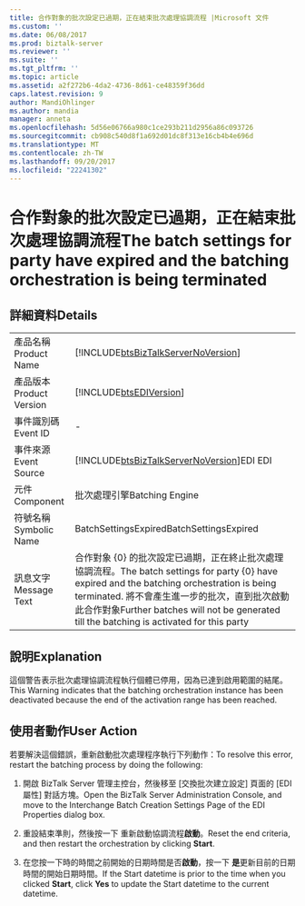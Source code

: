```yaml
---
title: 合作對象的批次設定已過期，正在結束批次處理協調流程 |Microsoft 文件
ms.custom: ''
ms.date: 06/08/2017
ms.prod: biztalk-server
ms.reviewer: ''
ms.suite: ''
ms.tgt_pltfrm: ''
ms.topic: article
ms.assetid: a2f272b6-4da2-4736-8d61-ce48359f36dd
caps.latest.revision: 9
author: MandiOhlinger
ms.author: mandia
manager: anneta
ms.openlocfilehash: 5d56e06766a980c1ce293b211d2956a86c093726
ms.sourcegitcommit: cb908c540d8f1a692d01dc8f313e16cb4b4e696d
ms.translationtype: MT
ms.contentlocale: zh-TW
ms.lasthandoff: 09/20/2017
ms.locfileid: "22241302"
---
```

# <a name="the-batch-settings-for-party-have-expired-and-the-batching-orchestration-is-being-terminated"></a><span data-ttu-id="39164-102">合作對象的批次設定已過期，正在結束批次處理協調流程</span><span class="sxs-lookup"><span data-stu-id="39164-102">The batch settings for party have expired and the batching orchestration is being terminated</span></span>
## <a name="details"></a><span data-ttu-id="39164-103">詳細資料</span><span class="sxs-lookup"><span data-stu-id="39164-103">Details</span></span>  
  
|||  
|-|-|  
|<span data-ttu-id="39164-104">產品名稱</span><span class="sxs-lookup"><span data-stu-id="39164-104">Product Name</span></span>|[!INCLUDE[btsBizTalkServerNoVersion](../includes/btsbiztalkservernoversion-md.md)]|  
|<span data-ttu-id="39164-105">產品版本</span><span class="sxs-lookup"><span data-stu-id="39164-105">Product Version</span></span>|[!INCLUDE[btsEDIVersion](../includes/btsediversion-md.md)]|  
|<span data-ttu-id="39164-106">事件識別碼</span><span class="sxs-lookup"><span data-stu-id="39164-106">Event ID</span></span>|-|  
|<span data-ttu-id="39164-107">事件來源</span><span class="sxs-lookup"><span data-stu-id="39164-107">Event Source</span></span>|[!INCLUDE[btsBizTalkServerNoVersion](../includes/btsbiztalkservernoversion-md.md)]<span data-ttu-id="39164-108">EDI</span><span class="sxs-lookup"><span data-stu-id="39164-108"> EDI</span></span>|  
|<span data-ttu-id="39164-109">元件</span><span class="sxs-lookup"><span data-stu-id="39164-109">Component</span></span>|<span data-ttu-id="39164-110">批次處理引擎</span><span class="sxs-lookup"><span data-stu-id="39164-110">Batching Engine</span></span>|  
|<span data-ttu-id="39164-111">符號名稱</span><span class="sxs-lookup"><span data-stu-id="39164-111">Symbolic Name</span></span>|<span data-ttu-id="39164-112">BatchSettingsExpired</span><span class="sxs-lookup"><span data-stu-id="39164-112">BatchSettingsExpired</span></span>|  
|<span data-ttu-id="39164-113">訊息文字</span><span class="sxs-lookup"><span data-stu-id="39164-113">Message Text</span></span>|<span data-ttu-id="39164-114">合作對象 {0} 的批次設定已過期，正在終止批次處理協調流程。</span><span class="sxs-lookup"><span data-stu-id="39164-114">The batch settings for party {0} have expired and the batching orchestration is being terminated.</span></span> <span data-ttu-id="39164-115">將不會產生進一步的批次，直到批次啟動此合作對象</span><span class="sxs-lookup"><span data-stu-id="39164-115">Further batches will not be generated till the batching is activated for this party</span></span>|  
  
## <a name="explanation"></a><span data-ttu-id="39164-116">說明</span><span class="sxs-lookup"><span data-stu-id="39164-116">Explanation</span></span>  
 <span data-ttu-id="39164-117">這個警告表示批次處理協調流程執行個體已停用，因為已達到啟用範圍的結尾。</span><span class="sxs-lookup"><span data-stu-id="39164-117">This Warning indicates that the batching orchestration instance has been deactivated because the end of the activation range has been reached.</span></span>  
  
## <a name="user-action"></a><span data-ttu-id="39164-118">使用者動作</span><span class="sxs-lookup"><span data-stu-id="39164-118">User Action</span></span>  
 <span data-ttu-id="39164-119">若要解決這個錯誤，重新啟動批次處理程序執行下列動作：</span><span class="sxs-lookup"><span data-stu-id="39164-119">To resolve this error, restart the batching process by doing the following:</span></span>  
  
1.  <span data-ttu-id="39164-120">開啟 BizTalk Server 管理主控台，然後移至 [交換批次建立設定] 頁面的 [EDI 屬性] 對話方塊。</span><span class="sxs-lookup"><span data-stu-id="39164-120">Open the BizTalk Server Administration Console, and move to the Interchange Batch Creation Settings Page of the EDI Properties dialog box.</span></span>  
  
2.  <span data-ttu-id="39164-121">重設結束準則，然後按一下 重新啟動協調流程**啟動**。</span><span class="sxs-lookup"><span data-stu-id="39164-121">Reset the end criteria, and then restart the orchestration by clicking **Start**.</span></span>  
  
3.  <span data-ttu-id="39164-122">在您按一下時的時間之前開始的日期時間是否**啟動**，按一下 **是**更新目前的日期時間的開始日期時間。</span><span class="sxs-lookup"><span data-stu-id="39164-122">If the Start datetime is prior to the time when you clicked **Start**, click **Yes** to update the Start datetime to the current datetime.</span></span>